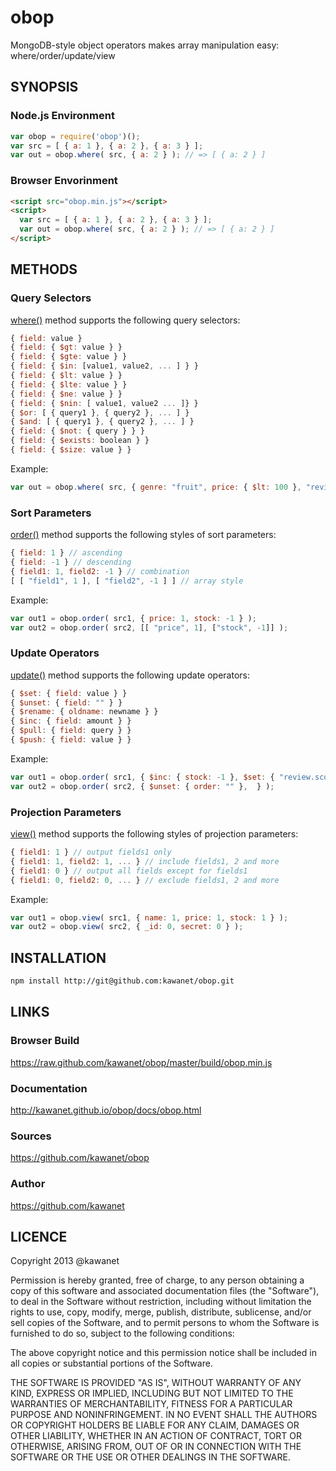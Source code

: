 # obop

MongoDB-style object operators makes array manipulation easy: where/order/update/view

## SYNOPSIS

### Node.js Environment

```js
var obop = require('obop')();
var src = [ { a: 1 }, { a: 2 }, { a: 3 } ];
var out = obop.where( src, { a: 2 } ); // => [ { a: 2 } ]
```

### Browser Envorinment

```html
<script src="obop.min.js"></script>
<script>
  var src = [ { a: 1 }, { a: 2 }, { a: 3 } ];
  var out = obop.where( src, { a: 2 } ); // => [ { a: 2 } ]
</script>
```

## METHODS

### Query Selectors

[where()](http://kawanet.github.io/obop/docs/obop.html#where) method supports the following query selectors:

```js
{ field: value }
{ field: { $gt: value } }
{ field: { $gte: value } }
{ field: { $in: [value1, value2, ... ] } }
{ field: { $lt: value } }
{ field: { $lte: value } }
{ field: { $ne: value } }
{ field: { $nin: [ value1, value2 ... ]} }
{ $or: [ { query1 }, { query2 }, ... ] }
{ $and: [ { query1 }, { query2 }, ... ] }
{ field: { $not: { query } } }
{ field: { $exists: boolean } }
{ field: { $size: value } }
```

Example:

```js
var out = obop.where( src, { genre: "fruit", price: { $lt: 100 }, "review.score": { $gte: 4.0 } } );
```

### Sort Parameters

[order()](http://kawanet.github.io/obop/docs/obop.html#order) method supports the following styles of sort parameters:

```js
{ field: 1 } // ascending
{ field: -1 } // descending
{ field1: 1, field2: -1 } // combination
[ [ "field1", 1 ], [ "field2", -1 ] ] // array style
```

Example:

```js
var out1 = obop.order( src1, { price: 1, stock: -1 } );
var out2 = obop.order( src2, [[ "price", 1], ["stock", -1]] );
```

### Update Operators

[update()](http://kawanet.github.io/obop/docs/obop.html#update) method supports the following update operators:

```js
{ $set: { field: value } }
{ $unset: { field: "" } }
{ $rename: { oldname: newname } }
{ $inc: { field: amount } }
{ $pull: { field: query } }
{ $push: { field: value } }
```

Example:

```js
var out1 = obop.order( src1, { $inc: { stock: -1 }, $set: { "review.score": 4 } } );
var out2 = obop.order( src2, { $unset: { order: "" },  } );
```

### Projection Parameters

[view()](http://kawanet.github.io/obop/docs/obop.html#view) method supports the following styles of projection parameters:

```js
{ field1: 1 } // output fields1 only
{ field1: 1, field2: 1, ... } // include fields1, 2 and more
{ field1: 0 } // output all fields except for fields1
{ field1: 0, field2: 0, ... } // exclude fields1, 2 and more
```

Example:

```js
var out1 = obop.view( src1, { name: 1, price: 1, stock: 1 } );
var out2 = obop.view( src2, { _id: 0, secret: 0 } );
```

## INSTALLATION

```sh
npm install http://git@github.com:kawanet/obop.git
```

## LINKS

### Browser Build

https://raw.github.com/kawanet/obop/master/build/obop.min.js

### Documentation

http://kawanet.github.io/obop/docs/obop.html

### Sources

https://github.com/kawanet/obop

### Author

https://github.com/kawanet

## LICENCE

Copyright 2013 @kawanet

Permission is hereby granted, free of charge, to any person obtaining
a copy of this software and associated documentation files (the
"Software"), to deal in the Software without restriction, including
without limitation the rights to use, copy, modify, merge, publish,
distribute, sublicense, and/or sell copies of the Software, and to
permit persons to whom the Software is furnished to do so, subject to
the following conditions:

The above copyright notice and this permission notice shall be
included in all copies or substantial portions of the Software.

THE SOFTWARE IS PROVIDED "AS IS", WITHOUT WARRANTY OF ANY KIND,
EXPRESS OR IMPLIED, INCLUDING BUT NOT LIMITED TO THE WARRANTIES OF
MERCHANTABILITY, FITNESS FOR A PARTICULAR PURPOSE AND
NONINFRINGEMENT. IN NO EVENT SHALL THE AUTHORS OR COPYRIGHT HOLDERS BE
LIABLE FOR ANY CLAIM, DAMAGES OR OTHER LIABILITY, WHETHER IN AN ACTION
OF CONTRACT, TORT OR OTHERWISE, ARISING FROM, OUT OF OR IN CONNECTION
WITH THE SOFTWARE OR THE USE OR OTHER DEALINGS IN THE SOFTWARE.
